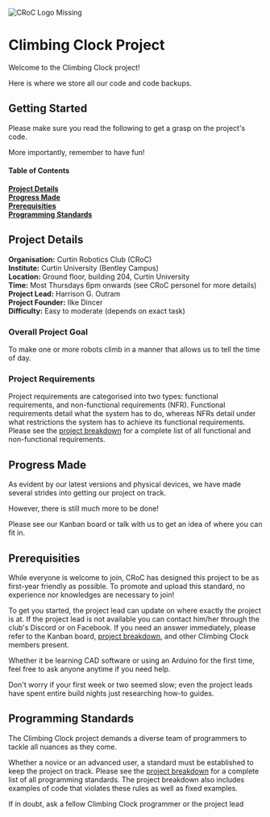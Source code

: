 ![*CRoC Logo Missing*](https://github.com/curtinrobotics/ClimbingClock/blob/master/CRoC_docs/CRoC_Logo_with_Text_Medium_Quality.png "CRoC Logo")

# Climbing Clock Project

Welcome to the Climbing Clock project!

Here is where we store all our code and code backups.

## Getting Started

Please make sure you read the following to get a grasp on the project's code.

More importantly, remember to have fun!

#### Table of Contents

**[Project Details](#project-details)**<br>
**[Progress Made](#progress-made)**<br>
**[Prerequisities](#prerequisities)**<br>
**[Programming Standards](#programming-standards)**<br>


## Project Details

**Organisation:** Curtin Robotics Club (CRoC)<br>
**Institute:** Curtin University (Bentley Campus)<br>
**Location:** Ground floor, building  204, Curtin University<br>
**Time:** Most Thursdays 6pm onwards (see CRoC personel for more details)<br>
**Project Lead:** Harrison G. Outram<br>
**Project Founder:** Ilke Dincer<br>
**Difficulty:** Easy to moderate (depends on exact task)

### Overall Project Goal

To make one or more robots climb in a manner that allows us to tell the time of day.

### Project Requirements

Project requirements are categorised into two types: functional requirements, and non-functional requirements (NFR). Functional requirements detail what the system has to do, whereas NFRs detail under what restrictions the system has to achieve its functional requirements. Please see the [project breakdown](https://github.com/curtinrobotics/ClimbingClock/blob/documentation/project_doc/(v0.1)%20Climbing%20Clock%20Project%20Breakdown.pdf) for a complete list of all functional and non-functional requirements.

## Progress Made

As evident by our latest versions and physical devices, we have made several strides into getting our project on track.

However, there is still much more to be done!

Please see our Kanban board or talk with us to get an idea of where you can fit in.

## Prerequisities

While everyone is welcome to join, CRoC has designed this project to be as first-year friendly as possible.
To promote and upload this standard, no experience nor knowledges are necessary to join!

To get you started, the project lead can update on where exactly the project is at. If the project lead is not available you can contact him/her through the club's Discord or on Facebook. If you need an answer immediately, please refer to the Kanban board, [project breakdown](https://github.com/curtinrobotics/ClimbingClock/blob/documentation/project_doc/(v0.1)%20Climbing%20Clock%20Project%20Breakdown.pdf), and other Climbing Clock members present.

Whether it be learning CAD software or using an Arduino for the first time, feel free to ask anyone anytime if you need help.

Don't worry if your first week or two seemed slow; even the project leads have spent entire build nights just researching how-to guides.

## Programming Standards

The Climbing Clock project demands a diverse team of programmers to tackle all nuances as they come.

Whether a novice or an advanced user, a standard must be established to keep the project on track. Please see the [project breakdown](https://github.com/curtinrobotics/ClimbingClock/blob/documentation/project_doc/(v0.1)%20Climbing%20Clock%20Project%20Breakdown.pdf) for a complete list of all programming standards. The project breakdown also includes examples of code that violates these rules as well as fixed examples.

If in doubt, ask a fellow Climbing Clock programmer or the project lead
